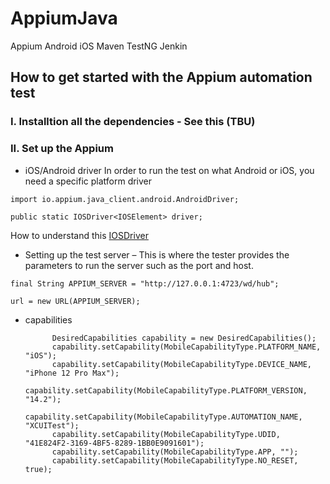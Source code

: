 # AppiumJava
Appium Android iOS Maven TestNG Jenkin

## How to get started with the Appium automation test

### I. Installtion all the dependencies - See this (TBU)

### II. Set up the  Appium 
- iOS/Android driver 
In order to run the test on what Android or iOS, you need a specific platform driver

`import io.appium.java_client.android.AndroidDriver;` 

`public static IOSDriver<IOSElement> driver;`

How to understand this  [IOSDriver<IOSElement> ](https://appium.github.io/java-client/io/appium/java_client/ios/IOSDriver.html)

- Setting up the test server – This is where the tester provides the parameters to run the server such as the port and host. 

`final String APPIUM_SERVER = "http://127.0.0.1:4723/wd/hub";`

`url = new URL(APPIUM_SERVER);`
 
- capabilities

            DesiredCapabilities capability = new DesiredCapabilities();
            capability.setCapability(MobileCapabilityType.PLATFORM_NAME, "iOS");
            capability.setCapability(MobileCapabilityType.DEVICE_NAME, "iPhone 12 Pro Max");
            capability.setCapability(MobileCapabilityType.PLATFORM_VERSION, "14.2");
            capability.setCapability(MobileCapabilityType.AUTOMATION_NAME, "XCUITest");
            capability.setCapability(MobileCapabilityType.UDID, "41E824F2-3169-4BF5-8289-1BB0E9091601");
            capability.setCapability(MobileCapabilityType.APP, "");
            capability.setCapability(MobileCapabilityType.NO_RESET, true);

